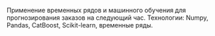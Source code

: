 Применение временных рядов и машинного обучения для прогнозирования заказов на следующий час. Технологии: Numpy, Pandas, CatBoost, Scikit-learn, временные ряды.
